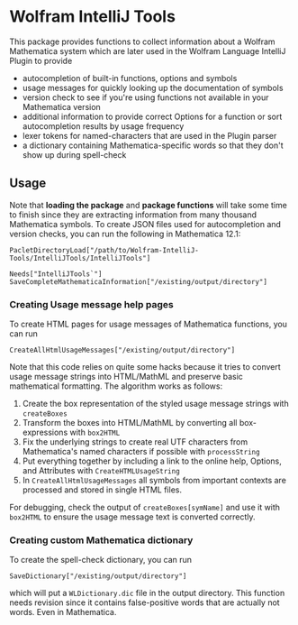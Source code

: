 # Wolfram IntelliJ Tools

This package provides functions to collect information about a Wolfram Mathematica system which are later used in
the Wolfram Language IntelliJ Plugin to provide

- autocompletion of built-in functions, options and symbols
- usage messages for quickly looking up the documentation of symbols
- version check to see if you're using functions not available in your Mathematica version
- additional information to provide correct Options for a function or sort autocompletion results by usage frequency
- lexer tokens for named-characters that are used in the Plugin parser
- a dictionary containing Mathematica-specific words so that they don't show up during spell-check

## Usage

Note that **loading the package** and **package functions** will take some time to finish since they are extracting
information from many thousand Mathematica symbols.
To create JSON files used for autocompletion and version checks, you can run the following in
Mathematica 12.1:

```wl
PacletDirectoryLoad["/path/to/Wolfram-IntelliJ-Tools/IntelliJTools/IntelliJTools"]

Needs["IntelliJTools`"]
SaveCompleteMathematicaInformation["/existing/output/directory"]
```

### Creating Usage message help pages

To create HTML pages for usage messages of Mathematica functions, you can run

```wl
CreateAllHtmlUsageMessages["/existing/output/directory"]
```

Note that this code relies on quite some hacks because it tries to convert usage message strings into HTML/MathML and 
preserve basic mathematical formatting. The algorithm works as follows:

1. Create the box representation of the styled usage message strings with `createBoxes`
2. Transform the boxes into HTML/MathML by converting all box-expressions with `box2HTML`
3. Fix the underlying strings to create real UTF characters from Mathematica's named characters if possible with `processString`
4. Put everything together by including a link to the online help, Options, and Attributes with `CreateHTMLUsageString`
5. In `CreateAllHtmlUsageMessages` all symbols from important contexts are processed and stored in single HTML files.

For debugging, check the output of `createBoxes[symName]` and use it with `box2HTML` to ensure the usage message text is converted correctly.



### Creating custom Mathematica dictionary

To create the spell-check dictionary, you can run

```wl
SaveDictionary["/existing/output/directory"]
```

which will put a `WLDictionary.dic` file in the output directory. This function needs revision since it contains
false-positive words that are actually not words. Even in Mathematica.